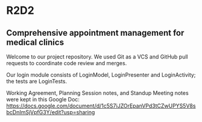 # R2D2

## Comprehensive appointment management for medical clinics

Welcome to our project repository. We used Git as a VCS and GitHub pull requests to coordinate code review and merges.

Our login module consists of LoginModel, LoginPresenter and LoginActivity; the tests are LoginTests.

Working Agreement, Planning Session notes, and Standup Meeting notes were kept in this Google Doc: https://docs.google.com/document/d/1c5S7iJZOrEpanVPd3tCZwUPYS5V8sbcDnImSjVpfG3Y/edit?usp=sharing
